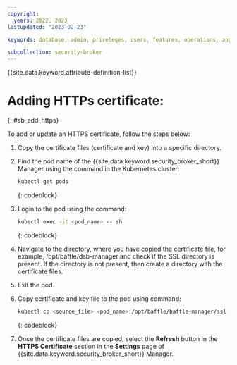 ```yaml
---
copyright:
  years: 2022, 2023
lastupdated: "2023-02-23"

keywords: database, admin, priveleges, users, features, operations, application

subcollection: security-broker
---
```


{{site.data.keyword.attribute-definition-list}}

# Adding HTTPs certificate:
{: #sb_add_https}

To add or update an HTTPS certificate, follow the steps below:

1. Copy the certificate files (certificate and key) into a specific directory. 
2. Find the pod name of the {{site.data.keyword.security_broker_short}} Manager using the command in the Kubernetes cluster: 

   ```sh
   kubectl get pods
   ```
   {: codeblock}   

3. Login to the pod using the command:

   ```sh
   kubectl exec -it <pod_name> -- sh
   ```
   {: codeblock}      

4. Navigate to the directory, where you have copied the certificate file, for example, /opt/baffle/dsb-manager and check if the SSL directory is present. If the directory is not present, then create a directory with the certificate files.
5. Exit the pod.
6. Copy certificate and key file to the pod using command: 

   ```sh
   kubectl cp <source_file> <pod_name>:/opt/baffle/baffle-manager/ssl
   ```
   {: codeblock}   
   
7. Once the certificate files are copied, select the **Refresh** button in the **HTTPS Certificate**
section in the **Settings** page of {{site.data.keyword.security_broker_short}} Manager.



